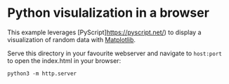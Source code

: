# Python visulalization in a browser

This example leverages [PyScript]https://pyscript.net/) to display a visualization of random data with [Matplotlib](https://matplotlib.org/).


Serve this directory in your favourite webserver and navigate to `host:port` to open the index.html in your browser:

```
python3 -m http.server
```
